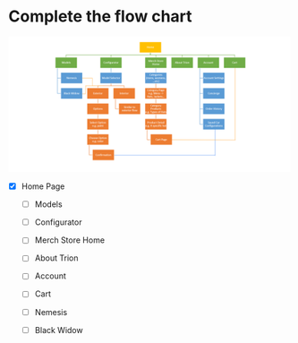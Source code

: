 # Complete the flow chart
![Image of the Flow Chart](/assets/flow-chart.png)

- [x] Home Page

  - [ ] Models
  - [ ] Configurator
  - [ ] Merch Store Home
  - [ ] About Trion
  - [ ] Account
  - [ ] Cart

  - [ ] Nemesis
  - [ ] Black Widow
